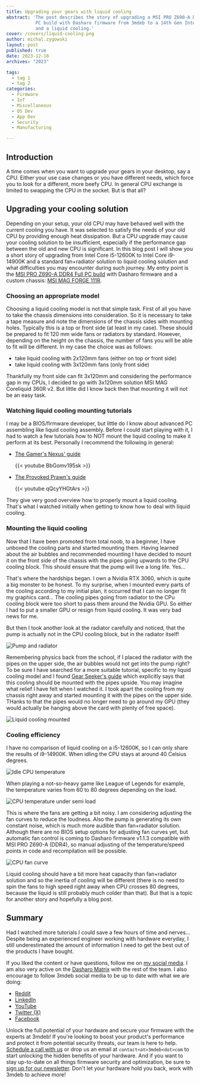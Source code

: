 ```yaml
---
title: Upgrading your gears with liquid cooling
abstract: 'The post describes the story of upgrading a MSI PRO Z690-A DDR4 Full
           PC build with Dasharo firmware from 3mdeb to a 14th Gen Intel CPU
           and a liquid cooling.'
cover: /covers/liquid-cooling.png
author: michal.zygowski
layout: post
published: true
date: 2023-12-18
archives: "2023"

tags:
  - tag 1
  - tag 2
categories:
  - Firmware
  - IoT
  - Miscellaneous
  - OS Dev
  - App Dev
  - Security
  - Manufacturing

---
```


## Introduction

A time comes when you want to upgrade your gears in your desktop, say a CPU.
Either your use case changes or you have different needs, which force you to
look for a different, more beefy CPU. In general CPU exchange is limited to
swapping the CPU in the socket. But is that all?

## Upgrading your cooling solution

Depending on your setup, your old CPU may have behaved well with the current
cooling you have. It was selected to satisfy the needs of your old CPU by
providing enough heat dissipation. But a CPU upgrade  may cause your cooling
solution to be insufficient, especially if the performance gap between the old
and new CPU is significant. In this blog post I will show you a short story of
upgrading from Intel Core i5-12600K to Intel Core i9-14900K and a standard
fan+radiator solution to liquid cooling solution and what difficulties you may
encounter during such journey. My entry point is the
[MSI PRO Z690-A DDR4 Full PC build](https://shop.3mdeb.com/shop/dasharo-supported-hardware/dasharo-compatible-with-msi-pro-z-690a-ddr4-full-pc-build/)
with Dasharo firmware and a custom chassis:
[MSI MAG FORGE 111R](https://www.msi.com/PC-Case/MAG-FORGE-111R).

### Choosing an appropriate model

Choosing a liquid cooling model is not that simple task. First of all you have
to take the chassis dimensions into consideration. So it is necessary to take
a tape measure and note the dimensions of the chassis sides with mounting
holes. Typically this is a top or front side (at least in my case). These
should be prepared to fit 120 mm wide fans or radiators by standard. However,
depending on the height on the chassis, the number of fans you will be able to
fit will be different. In my case the choice was as follows:

- take liquid cooling with 2x120mm fans (either on top or front side)
- take liquid cooling with 3x120mm fans (only front side)

Thankfully my front side can fit 3x120mm and considering the performance gap
in my CPUs, I decided to go with 3x120mm solution MSI MAG Coreliquid 360R v2.
But little did I know back then that mounting it will not be an easy task.

### Watching liquid cooling mounting tutorials

I may be a BIOS/firmware developer, but little do I know about advanced PC
assembling like liquid cooling assembly. Before I could start playing with it,
I had to watch a few tutorials how to NOT mount the liquid cooling to make it
perform at its best. Personally I recommend the following in general:

- [The Gamer's Nexus' guide](https://www.youtube.com/watch?v=BbGomv195sk)

  {{< youtube BbGomv195sk >}}

- [The Provoked Prawn's guide](https://www.youtube.com/watch?v=qQcyYHGtArs)

  {{< youtube qQcyYHGtArs >}}

They give very good overview how to properly mount a liquid cooling. That's
what I watched initially when getting to know how to deal with liquid cooling.

### Mounting the liquid cooling

Now that I have been promoted from total noob, to a beginner, I have unboxed
the cooling parts and started mounting them. Having learned about the air
bubbles and recommended mounting I have decided to mount it on the front side
of the chassis with the pipes going upwards to the CPU cooling block. This
should ensure that the pump will live a long life. Yes...

That's where the hardships began. I own a Nvidia RTX 3060, which is quite a
big monster to be honest. To my surprise, when I mounted every parts of the
cooling according to my initial plan, it occurred that I can no longer fit my
graphics card... The cooling pipes going from radiator to the CPu cooling
block were too short to pass them around the Nvidia GPU. So either I had to
put a smaller GPU or resign from liquid cooling. It was very bad news for me.

But then I took another look at the radiator carefully and noticed, that the
pump is actually not in the CPU cooling block, but in the radiator itself!

![Pump and radiator](/img/liquid_cooling_radiator.jpg)

Remembering physics back from the school, if I placed the radiator with the
pipes on the upper side, the air bubbles would not get into the pump right? To
be sure I have searched for a more suitable tutorial, specific to my liquid
cooling model and I found [Gear Seeker's
guide](https://www.youtube.com/watch?v=ayE9X71SDeY) which explicitly says that
this cooling should be mounted with the pipes upside. You may imagine what
relief I have felt when I watched it. I took apart the cooling from my chassis
right away and started mounting it with the pipes on the upper side. THanks to
that the pipes would no longer need to go around my GPU (they would actually
be hanging above the card with plenty of free space).

![Liquid cooling mounted](/img/liquid_cooling_mounted.jpg)

### Cooling efficiency

I have no comparison of liquid cooling on a i5-12600K, so I can only share the
results of i9-14900K. When idling the CPU stays at around 40 Celsius degrees.

![Idle CPU temperature](/img/cpu_idle_temp.png)

When playing a not-so-heavy game like League of Legends for example, the
temperature varies from 60 to 80 degrees depending on the load.

![CPU temperature under semi load](/img/cpu_semi_load_temp.png)

This is where the fans are getting a bit noisy. I am considering adjusting the
fan curves to reduce the loudness. Also the pump is generating its own
constant noise, which is much more audible than fan+radiator solution.
Although there are no BIOS setup options for adjusting fan curves yet, but
automatic fan control is coming to Dasharo firmware v1.1.3 compatible with
MSI PRO Z690-A (DDR4), so manual adjusting of the temperature/speed points
in code and recompilation will be possible.

![CPU fan curve](/img/cpu_fan_curve.png)

Liquid cooling should have a bit more heat capacity than fan+radiator solution
and so the inertia of cooling will be different (there is no need to spin the
fans to high speed right away when CPU crosses 80 degrees, because the liquid
is still probably much colder than that). But that is a topic for another
story and hopefully a blog post.

## Summary

Had I watched more tutorials I could save a few hours of time and nerves...
Despite being an experienced engineer working with hardware everyday, I still
underestimated the amount of information I need to get the best out of the
products I have bought.

If you liked the content or have questions, follow me on
[my social media](https://blog.3mdeb.com/authors/michal-zygowski/). I am also
very active on the [Dasharo Matrix](https://matrix.to/#/#dasharo:matrix.org)
with the rest of the team. I also encourage to follow 3mdeb social media
to be up to date with what we are doing:

- [Reddit](https://www.reddit.com/r/3mdeb/)
- [LinkedIn](https://www.linkedin.com/company/3mdeb/mycompany/)
- [YouTube](https://www.youtube.com/channel/UC_djHbyjuJvhVjfT18nyqmQ)
- [Twitter (X)](https://twitter.com/3mdeb_com)
- [Facebook](https://www.facebook.com/3mdeb/)

Unlock the full potential of your hardware and secure your firmware with the
experts at 3mdeb! If you're looking to boost your product's performance and
protect it from potential security threats, our team is here to help.
[Schedule a call with us](https://calendly.com/3mdeb/consulting-remote-meeting)
or drop us an email at `contact<at>3mdeb<dot>com` to start unlocking the hidden
benefits of your hardware. And if you want to stay up-to-date on all things
firmware security and optimization, be sure to
[sign up for our newsletter](https://newsletter.3mdeb.com/subscription/PW6XnCeK6).
Don't let your hardware hold you back, work with 3mdeb to achieve more!
